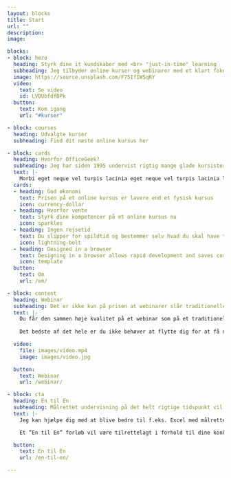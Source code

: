 ```yaml
---
layout: blocks
title: Start
url: ""
description: 
image: 

blocks:
- block: hero
  heading: Styrk dine it kundskaber med <br> "just-in-time" learning
  subheading: Jeg tilbyder online kurser og webinarer med et klart fokus, eller hvad med online "En til En" undervisning
  image: https://source.unsplash.com/F75IfIWSqRY
  video:
    text: Se video
    id: LVDUbfdfBPk
  button:
    text: Kom igang
    url: "#kurser"

- block: courses
  heading: Udvalgte kurser
  subheading: Find dit næste online kursus her

- block: cards
  heading: Hvorfor OfficeGeek?
  subheading: Jeg har siden 1995 undervist rigtig mange glade kursister.
  text: |-
    Morbi eget neque vel turpis lacinia eget neque vel turpis lacinia lacinia eget neque vel turpis lacinia eget neque vel turpis lacinia. Morbi eget neque vel turpis lacinia eget neque vel turpis lacinia lacinia eget neque vel turpis lacinia eget neque vel turpis lacinia. Morbi eget neque vel turpis lacinia eget neque vel turpis lacinia lacinia eget neque vel turpis lacinia eget neque vel turpis lacinia. Morbi eget neque vel turpis lacinia eget neque vel turpis lacinia lacinia eget neque vel turpis lacinia eget neque vel turpis lacinia.
  cards:
  - heading: God økonomi
    text: Prisen på et online kursus er lavere end et fysisk kursus
    icon: currency-dollar
  - heading: Hvorfor vente
    text: Styrk dine kompetencer på et online kursus nu
    icon: sparkles
  - heading: Ingen rejsetid
    text: Du slipper for spildtid og bestemmer selv hvad du skal have til frokost
    icon: lightning-bolt
  - heading: Designed in a browser
    text: Designing in a browser allows rapid development and saves cost.
    icon: template
  button:
    text: Om
    url: /om/

- block: content
  heading: Webinar
  subheading: Det er ikke kun på prisen at webinarer slår traditionelle kurser! 
  text: |-
    Du får den sammen høje kvalitet på et webinar som på et traditionelt kursus, endda med den fordel at du kan se de igen og igen.
    
    Det bedste af det hele er du ikke behøver at flytte dig for at få ny viden

  video:
    file: images/video.mp4
    image: images/video.jpg

  button:
    text: Webinar
    url: /webinar/

- block: cta
  heading: En til En
  subheading: Målrettet undervisning på det helt rigtige tidspunkt vil gøre dig bedre og hurtigere til dine opgaver 
  text: |-
    Jeg kan hjælpe dig med at blive bedre til f.eks. Excel med målrettet ”En til En” undervisning. På et kursus er du en blandt mange og fokus er ikke på dine opgaver og behov. Ved ”En til En” undervisning er det dine opgaver der er i fokus og det er løsningen på dem jeg fokusere på.

    Et ”En til En” forløb vil være tilrettelagt i forhold til dine konkrete opgaver, hvilket vil gøre indlæringen meget effektiv især i forhold til de problemstillinger du har i dit arbejde. Det du lærer kan direkte overføres til konkrete og aktuelle arbejdsopgaver og gør dig dermed straks mere effektiv.

  button:
    text: En til En
    url: /en-til-en/

---
```



